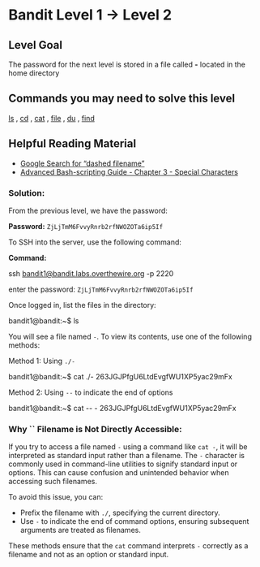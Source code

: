 # Bandit Level 1 → Level 2

## Level Goal

The password for the next level is stored in a file called **-** located in the home directory

## Commands you may need to solve this level

[ls](https://man7.org/linux/man-pages/man1/ls.1.html) , [cd](https://man7.org/linux/man-pages/man1/cd.1p.html) , [cat](https://man7.org/linux/man-pages/man1/cat.1.html) , [file](https://man7.org/linux/man-pages/man1/file.1.html) , [du](https://man7.org/linux/man-pages/man1/du.1.html) , [find](https://man7.org/linux/man-pages/man1/find.1.html)

## Helpful Reading Material

- [Google Search for “dashed filename”](https://www.google.com/search?q=dashed+filename)
- [Advanced Bash-scripting Guide - Chapter 3 - Special Characters](http://tldp.org/LDP/abs/html/special-chars.html)

### Solution:

From the previous level, we have the password:

**Password:** `ZjLjTmM6FvvyRnrb2rfNWOZOTa6ip5If`

To SSH into the server, use the following command:

**Command:**

ssh [bandit1@bandit.labs.overthewire.org](mailto:bandit1@bandit.labs.overthewire.org) -p 2220

enter the password: `ZjLjTmM6FvvyRnrb2rfNWOZOTa6ip5If`

Once logged in, list the files in the directory:

bandit1@bandit:~$ ls

You will see a file named `-`. To view its contents, use one of the following methods:

Method 1: Using `./-` 

bandit1@bandit:~$ cat ./-
263JGJPfgU6LtdEvgfWU1XP5yac29mFx

Method 2: Using `--` to indicate the end of options

bandit1@bandit:~$ cat -- -
263JGJPfgU6LtdEvgfWU1XP5yac29mFx

### Why `` Filename is Not Directly Accessible:

If you try to access a file named `-` using a command like `cat -`, it will be interpreted as standard input rather than a filename. The `-` character is commonly used in command-line utilities to signify standard input or options. This can cause confusion and unintended behavior when accessing such filenames.

To avoid this issue, you can:

- Prefix the filename with `./`, specifying the current directory.
- Use `-` to indicate the end of command options, ensuring subsequent arguments are treated as filenames.

These methods ensure that the `cat` command interprets `-` correctly as a filename and not as an option or standard input.